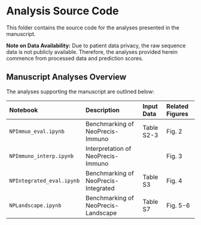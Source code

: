 # Analysis Source Code

This folder contains the source code for the analyses presented in the manuscript.

**Note on Data Availability:** Due to patient data privacy, the raw sequence data is not publicly available. Therefore, the analyses provided herein commence from processed data and prediction scores.

## Manuscript Analyses Overview

The analyses supporting the manuscript are outlined below:

| Notebook                  | Description                             | Input Data      | Related Figures |
| :------------------------ | :-------------------------------------- | :-------------- | :-------------- |
| `NPImmuo_eval.ipynb`      | Benchmarking of NeoPrecis-Immuno        | Table S2-3      | Fig. 2          |
| `NPImmuno_interp.ipynb`   | Interpretation of NeoPrecis-Immuno      |                 | Fig. 3          |
| `NPIntegrated_eval.ipynb` | Benchmarking of NeoPrecis-Integrated    | Table S3        | Fig. 4          |
| `NPLandscape.ipynb`       | Benchmarking of NeoPrecis-Landscape     | Table S7        | Fig. 5-6        |